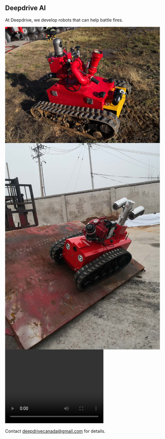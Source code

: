 ## Deepdrive AI

At Deepdrive, we develop robots that can help battle fires. 
<div align="center">
<img align="center" src="image1.jpeg" alt="hi" class="inline"/>
</div>

<div align="center">
<img align="center" src="image5.jpeg" alt="hi" class="inline"/>
</div>


<video width="320" height="240" controls>
  <source src="video_30.mov" type="video/mp4">
</video>

Contact deepdrivecanada@gmail.com for details. 


